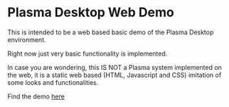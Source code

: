 # Plasma Desktop Web Demo

This is intended to be a web based basic demo of the Plasma Desktop environment.

Right now just very basic functionality is implemented.

In case you are wondering, this IS NOT a Plasma system implemented on the web, it is a static web based (HTML, Javascript and CSS) imitation of some looks and functionalities.

Find the demo [here](www.franzcoz.github.io/plasma-demo)
